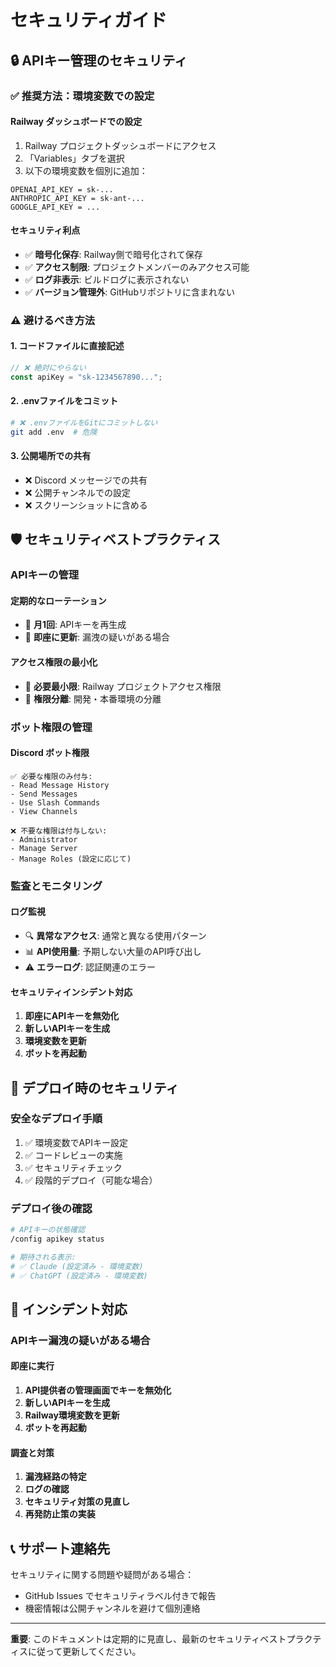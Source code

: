 # セキュリティガイド

## 🔒 APIキー管理のセキュリティ

### ✅ 推奨方法：環境変数での設定

#### Railway ダッシュボードでの設定
1. Railway プロジェクトダッシュボードにアクセス
2. 「Variables」タブを選択
3. 以下の環境変数を個別に追加：

```
OPENAI_API_KEY = sk-...
ANTHROPIC_API_KEY = sk-ant-...
GOOGLE_API_KEY = ...
```

#### セキュリティ利点
- ✅ **暗号化保存**: Railway側で暗号化されて保存
- ✅ **アクセス制限**: プロジェクトメンバーのみアクセス可能
- ✅ **ログ非表示**: ビルドログに表示されない
- ✅ **バージョン管理外**: GitHubリポジトリに含まれない

### ⚠️ 避けるべき方法

#### 1. コードファイルに直接記述
```typescript
// ❌ 絶対にやらない
const apiKey = "sk-1234567890...";
```

#### 2. .envファイルをコミット
```bash
# ❌ .envファイルをGitにコミットしない
git add .env  # 危険
```

#### 3. 公開場所での共有
- ❌ Discord メッセージでの共有
- ❌ 公開チャンネルでの設定
- ❌ スクリーンショットに含める

## 🛡️ セキュリティベストプラクティス

### APIキーの管理

#### 定期的なローテーション
- 📅 **月1回**: APIキーを再生成
- 🔄 **即座に更新**: 漏洩の疑いがある場合

#### アクセス権限の最小化
- 👥 **必要最小限**: Railway プロジェクトアクセス権限
- 🔐 **権限分離**: 開発・本番環境の分離

### ボット権限の管理

#### Discord ボット権限
```
✅ 必要な権限のみ付与:
- Read Message History
- Send Messages
- Use Slash Commands
- View Channels

❌ 不要な権限は付与しない:
- Administrator
- Manage Server
- Manage Roles (設定に応じて)
```

### 監査とモニタリング

#### ログ監視
- 🔍 **異常なアクセス**: 通常と異なる使用パターン
- 📊 **API使用量**: 予期しない大量のAPI呼び出し
- ⚠️ **エラーログ**: 認証関連のエラー

#### セキュリティインシデント対応
1. **即座にAPIキーを無効化**
2. **新しいAPIキーを生成**
3. **環境変数を更新**
4. **ボットを再起動**

## 🔄 デプロイ時のセキュリティ

### 安全なデプロイ手順
1. ✅ 環境変数でAPIキー設定
2. ✅ コードレビューの実施
3. ✅ セキュリティチェック
4. ✅ 段階的デプロイ（可能な場合）

### デプロイ後の確認
```bash
# APIキーの状態確認
/config apikey status

# 期待される表示:
# ✅ Claude (設定済み - 環境変数)
# ✅ ChatGPT (設定済み - 環境変数)
```

## 🚨 インシデント対応

### APIキー漏洩の疑いがある場合

#### 即座に実行
1. **API提供者の管理画面でキーを無効化**
2. **新しいAPIキーを生成**
3. **Railway環境変数を更新**
4. **ボットを再起動**

#### 調査と対策
1. **漏洩経路の特定**
2. **ログの確認**
3. **セキュリティ対策の見直し**
4. **再発防止策の実装**

## 📞 サポート連絡先

セキュリティに関する問題や疑問がある場合：
- GitHub Issues でセキュリティラベル付きで報告
- 機密情報は公開チャンネルを避けて個別連絡

---

**重要**: このドキュメントは定期的に見直し、最新のセキュリティベストプラクティスに従って更新してください。